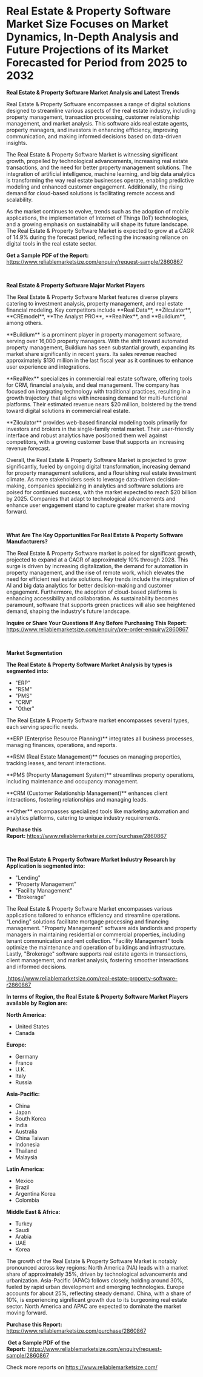 <p><h1>Real Estate & Property Software Market Size Focuses on Market Dynamics, In-Depth Analysis and Future Projections of its Market Forecasted for Period from 2025 to 2032</h1></p><p><strong>Real Estate & Property Software Market Analysis and Latest Trends</strong></p>
<p><p>Real Estate & Property Software encompasses a range of digital solutions designed to streamline various aspects of the real estate industry, including property management, transaction processing, customer relationship management, and market analysis. This software aids real estate agents, property managers, and investors in enhancing efficiency, improving communication, and making informed decisions based on data-driven insights.</p><p>The Real Estate & Property Software Market is witnessing significant growth, propelled by technological advancements, increasing real estate transactions, and the need for better property management solutions. The integration of artificial intelligence, machine learning, and big data analytics is transforming the way real estate businesses operate, enabling predictive modeling and enhanced customer engagement. Additionally, the rising demand for cloud-based solutions is facilitating remote access and scalability.</p><p>As the market continues to evolve, trends such as the adoption of mobile applications, the implementation of Internet of Things (IoT) technologies, and a growing emphasis on sustainability will shape its future landscape. The Real Estate & Property Software Market is expected to grow at a CAGR of 14.9% during the forecast period, reflecting the increasing reliance on digital tools in the real estate sector.</p></p>
<p><strong>Get a Sample PDF of the Report:&nbsp;</strong> <a href="https://www.reliablemarketsize.com/enquiry/request-sample/2860867?utm_campaign=2747&utm_medium=2&utm_source=Github&utm_content=ia&utm_term=12032025&utm_id=real-estate-property-software">https://www.reliablemarketsize.com/enquiry/request-sample/2860867</a></p>
<p>&nbsp;</p>
<p><strong>Real Estate & Property Software Major Market Players</strong></p>
<p><p>The Real Estate & Property Software Market features diverse players catering to investment analysis, property management, and real estate financial modeling. Key competitors include **Real Data**, **Zilculator**, **CREmodel**, **The Analyst PRO**, **RealNex**, and **Buildium**, among others.</p><p>**Buildium** is a prominent player in property management software, serving over 16,000 property managers. With the shift toward automated property management, Buildium has seen substantial growth, expanding its market share significantly in recent years. Its sales revenue reached approximately $130 million in the last fiscal year as it continues to enhance user experience and integrations.</p><p>**RealNex** specializes in commercial real estate software, offering tools for CRM, financial analysis, and deal management. The company has focused on integrating technology with traditional practices, resulting in a growth trajectory that aligns with increasing demand for multi-functional platforms. Their estimated revenue nears $20 million, bolstered by the trend toward digital solutions in commercial real estate.</p><p>**Zilculator** provides web-based financial modeling tools primarily for investors and brokers in the single-family rental market. Their user-friendly interface and robust analytics have positioned them well against competitors, with a growing customer base that supports an increasing revenue forecast.</p><p>Overall, the Real Estate & Property Software Market is projected to grow significantly, fueled by ongoing digital transformation, increasing demand for property management solutions, and a flourishing real estate investment climate. As more stakeholders seek to leverage data-driven decision-making, companies specializing in analytics and software solutions are poised for continued success, with the market expected to reach $20 billion by 2025. Companies that adapt to technological advancements and enhance user engagement stand to capture greater market share moving forward.</p></p>
<p>&nbsp;</p>
<p><strong>What Are The Key Opportunities For Real Estate & Property Software Manufacturers?</strong></p>
<p><p>The Real Estate & Property Software market is poised for significant growth, projected to expand at a CAGR of approximately 10% through 2028. This surge is driven by increasing digitalization, the demand for automation in property management, and the rise of remote work, which elevates the need for efficient real estate solutions. Key trends include the integration of AI and big data analytics for better decision-making and customer engagement. Furthermore, the adoption of cloud-based platforms is enhancing accessibility and collaboration. As sustainability becomes paramount, software that supports green practices will also see heightened demand, shaping the industry's future landscape.</p></p>
<p><strong>Inquire or Share Your Questions If Any Before Purchasing This Report:</strong> <a href="https://www.reliablemarketsize.com/enquiry/pre-order-enquiry/2860867?utm_campaign=2747&utm_medium=2&utm_source=Github&utm_content=ia&utm_term=12032025&utm_id=real-estate-property-software">https://www.reliablemarketsize.com/enquiry/pre-order-enquiry/2860867</a></p>
<p>&nbsp;</p>
<p><strong>Market Segmentation</strong></p>
<p><strong>The Real Estate & Property Software Market Analysis by types is segmented into:</strong></p>
<p><ul><li>"ERP"</li><li>"RSM"</li><li>"PMS"</li><li>"CRM"</li><li>"Other"</li></ul></p>
<p><p>The Real Estate & Property Software market encompasses several types, each serving specific needs. </p><p>**ERP (Enterprise Resource Planning)** integrates all business processes, managing finances, operations, and reports. </p><p>**RSM (Real Estate Management)** focuses on managing properties, tracking leases, and tenant interactions. </p><p>**PMS (Property Management System)** streamlines property operations, including maintenance and occupancy management. </p><p>**CRM (Customer Relationship Management)** enhances client interactions, fostering relationships and managing leads. </p><p>**Other** encompasses specialized tools like marketing automation and analytics platforms, catering to unique industry requirements.</p></p>
<p><strong>Purchase this Report:&nbsp;</strong><a href="https://www.reliablemarketsize.com/purchase/2860867?utm_campaign=2747&utm_medium=2&utm_source=Github&utm_content=ia&utm_term=12032025&utm_id=real-estate-property-software">https://www.reliablemarketsize.com/purchase/2860867</a></p>
<p>&nbsp;</p>
<p><strong>The Real Estate & Property Software Market Industry Research by Application is segmented into:</strong></p>
<p><ul><li>"Lending"</li><li>"Property Management"</li><li>"Facility Management"</li><li>"Brokerage"</li></ul></p>
<p><p>The Real Estate & Property Software Market encompasses various applications tailored to enhance efficiency and streamline operations. "Lending" solutions facilitate mortgage processing and financing management. "Property Management" software aids landlords and property managers in maintaining residential or commercial properties, including tenant communication and rent collection. "Facility Management" tools optimize the maintenance and operation of buildings and infrastructure. Lastly, "Brokerage" software supports real estate agents in transactions, client management, and market analysis, fostering smoother interactions and informed decisions.</p></p>
<p><a href="https://www.reliablemarketsize.com/real-estate-property-software-r2860867?utm_campaign=2747&utm_medium=2&utm_source=Github&utm_content=ia&utm_term=12032025&utm_id=real-estate-property-software">&nbsp;https://www.reliablemarketsize.com/real-estate-property-software-r2860867</a></p>
<p><strong>In terms of Region, the Real Estate & Property Software Market Players available by Region are:</strong></p>
<p>
    <p> <strong> North America: </strong>
        <ul>
            <li>United States</li>
            <li>Canada</li>
        </ul>
        </p> 
    <p> <strong> Europe: </strong>
        <ul>
            <li>Germany</li>
            <li>France</li>
            <li>U.K.</li>
            <li>Italy</li>
            <li>Russia</li>
        </ul>
        </p> 
    <p> <strong> Asia-Pacific: </strong>
        <ul>
            <li>China</li>
            <li>Japan</li>
            <li>South Korea</li>
            <li>India</li>
            <li>Australia</li>
            <li>China Taiwan</li>
            <li>Indonesia</li>
            <li>Thailand</li>
            <li>Malaysia</li>
        </ul>
        </p> 
    <p> <strong> Latin America: </strong>
        <ul>
            <li>Mexico</li>
            <li>Brazil</li>
            <li>Argentina Korea</li>
            <li>Colombia</li>
        </ul>
        </p> 
    <p> <strong> Middle East & Africa: </strong>
        <ul>
            <li>Turkey</li>
            <li>Saudi</li>
            <li>Arabia</li>
            <li>UAE</li>
            <li>Korea</li>
        </ul>
    </p>
    </p>
<p><p>The growth of the Real Estate & Property Software Market is notably pronounced across key regions: North America (NA) leads with a market share of approximately 35%, driven by technological advancements and urbanization. Asia-Pacific (APAC) follows closely, holding around 30%, fueled by rapid urban development and emerging technologies. Europe accounts for about 25%, reflecting steady demand. China, with a share of 10%, is experiencing significant growth due to its burgeoning real estate sector. North America and APAC are expected to dominate the market moving forward.</p></p>
<p><strong>Purchase this Report: </strong><a href="https://www.reliablemarketsize.com/purchase/2860867?utm_campaign=2747&utm_medium=2&utm_source=Github&utm_content=ia&utm_term=12032025&utm_id=real-estate-property-software">https://www.reliablemarketsize.com/purchase/2860867</a></p>
<p>&nbsp;<strong>Get a Sample PDF of the Report:&nbsp;&nbsp;</strong><a href="https://www.reliablemarketsize.com/enquiry/request-sample/2860867?utm_campaign=2747&utm_medium=2&utm_source=Github&utm_content=ia&utm_term=12032025&utm_id=real-estate-property-software">https://www.reliablemarketsize.com/enquiry/request-sample/2860867</a></p>
<p><strong></strong></p>
<p>Check more reports on <a href="https://www.reliablemarketsize.com/?utm_campaign=2747&utm_medium=2&utm_source=Github&utm_content=ia&utm_term=12032025&utm_id=real-estate-property-software">https://www.reliablemarketsize.com/</a></p>